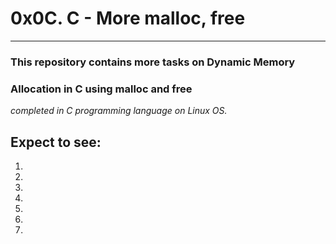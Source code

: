 # 0x0C. C - More malloc, free
---
### This repository contains more tasks on Dynamic Memory
### Allocation in C using malloc and free
_completed in C programming language on Linux OS._

## Expect to see:

1.
2.
3.
4.
5.
6.
7.
